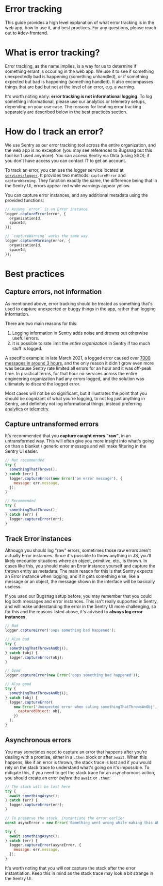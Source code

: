 # Error tracking

This guide provides a high level explanation of what error tracking is in the web app, how to use it, and best practices. For any questions, please reach out to #dev-frontend.

# What is error tracking?

Error tracking, as the name implies, is a way for us to determine if something errant is occuring in the web app. We use it to see if something unexpectedly bad is happening (something unhandled), or if something expected but bad is happening (something handled). It also encompasses things that are bad but not at the level of an error, e.g. a warning.

It's worth noting early: **error tracking is not informational logging**. To log something informational, please use our analytics or telemetry setups, depending on your use case. The reasons for treating error tracking separately are described below in the best practices section.

# How do I track an error?

We use Sentry as our error tracking tool across the entire organization, and the web app is no exception (you may see references to Bugsnag but this tool isn't used anymore). You can access Sentry via Okta (using SSO); if you don't have access you can contact IT to get an account.

To track an error, you can use the logger service located at [`services/logger`](../../src/javascripts/services/logger.ts). It provides two methods: `captureError` and `captureWarning`. They function exactly the same, the difference being that in the Sentry UI, errors appear red while warnings appear yellow.

You can capture error instances, and any additional metadata using the provided functions:

```javascript
// Assume `error` is an Error instance
logger.captureError(error, {
  organizationId,
  spaceId,
});

// `captureWarning` works the same way
logger.captureWarning(error, {
  organizationId,
  spaceId,
});
```

# Best practices

## Capture errors, not information

As mentioned above, error tracking should be treated as something that's used to capture unexpected or buggy things in the app, rather than logging information.

There are two main reasons for this:

1. Logging information in Sentry adds noise and drowns out otherwise useful errors.
2. It is possible to rate limit the _entire organization_ in Sentry if too much stuff is logged.

A specific example: in late March 2021, a logged error caused over [7000 messages in around 3 hours](https://contentful.slack.com/archives/C029BE16E/p1616516254077500), and the only reason it didn't grow even more was because Sentry rate limited all errors for an hour and it was off-peak time. In practical terms, for that hour no services across the entire engineering organization had any errors logged, and the solution was ultimately to discard the logged error.

Most cases will not be so significant, but it illustrates the point that you should be cognizant of what you're logging, to not log just anything in Sentry, and definitely not log informational things, instead preferring [analytics](../../src/javascripts/analytics/Analytics.ts) or [telemetry](../../src/javascripts/i13n/Telemetry.js).

## Capture untransformed errors

It's recommended that you **capture caught errors "raw"**, in an untransformed way. This will often give you more insight into what's going on than a blanket / generic error message and will make filtering in the Sentry UI easier.

```javascript
// Not recommended
try {
  somethingThatThrows();
} catch (err) {
  logger.captureError(new Error('an error message'), {
    message: err.message,
  });
}

// Recommended
try {
  somethingThatThrows();
} catch (err) {
  logger.captureError(err);
}
```

## Track Error instances

Although you should log "raw" errors, sometimes those raw errors aren't actually Error instances. Since it's possible to throw anything in JS, you'll likely encounter situations where an object, primitive, etc., is thrown. In cases like this, you should make an Error instance yourself and capture the thrown entity as metadata. The main reason for this is that Sentry expects an Error instance when logging, and if it gets something else, like a message or an object, the message shown in the interface will be basically useless.

If you used our Bugsnag setup before, you may remember that you could log both messages and error instances. This isn't really supported in Sentry, and will make understanding the error in the Sentry UI more challenging, so for this and the reasons listed above, it's advised to **always log error instances**.

```javascript
// Bad
logger.captureError('oops something bad happened');

// Also bad
try {
  somethingThatThrowsAnObj();
} catch (obj) {
  logger.captureError(obj);
}

// Good
logger.captureError(new Error('oops something bad happened'));

// Also good
try {
  somethingThatThrowsAnObj();
} catch (obj) {
  logger.captureError(
    new Error('Unexpected error when caling somethingThatThrowsAnObj', {
      capturedObject: obj,
    })
  );
}
```

## Asynchronous errors

You may sometimes need to capture an error that happens after you're dealing with a promise, either in a `.then` block or after `await`. When this happens, like if an error is thrown, the stack trace is lost and if you would rely on the stack trace to understand what's going on it's impossible. To mitigate this, if you need to get the stack trace for an asynchornous action, you should create an error _before_ the `await` or `.then`:

```javascript
// The stack will be lost here
try {
  await somethingAsync();
} catch (err) {
  logger.captureError(err);
}

// To preserve the stack, instantiate the error earlier
const asyncError = new Error('Something went wrong while making this API call');

try {
  await somethingAsync();
} catch (err) {
  logger.captureError(asyncError, {
    message: err.message,
  });
}
```

It's worth noting that you _will not_ capture the stack after the error instantiation. Keep this in mind as the stack trace may look a bit strange in the Sentry UI.
